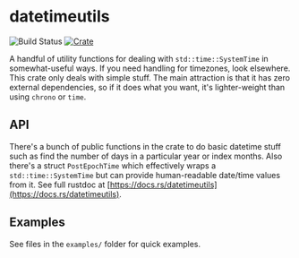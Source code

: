 datetimeutils
=============
![Build Status](https://github.com/staktrace/datetimeutils/actions/workflows/test.yml/badge.svg)
[![Crate](https://img.shields.io/crates/v/datetimeutils.svg)](https://crates.io/crates/datetimeutils)

A handful of utility functions for dealing with `std::time::SystemTime` in somewhat-useful ways.
If you need handling for timezones, look elsewhere. This crate only deals with simple stuff.
The main attraction is that it has zero external dependencies, so if it does what you want, it's lighter-weight than using `chrono` or `time`.

API
---
There's a bunch of public functions in the crate to do basic datetime stuff such as find the number of days in a particular year or index months.
Also there's a struct `PostEpochTime` which effectively wraps a `std::time::SystemTime` but can provide human-readable date/time values from it.
See full rustdoc at [https://docs.rs/datetimeutils](https://docs.rs/datetimeutils).

Examples
--------
See files in the `examples/` folder for quick examples.
